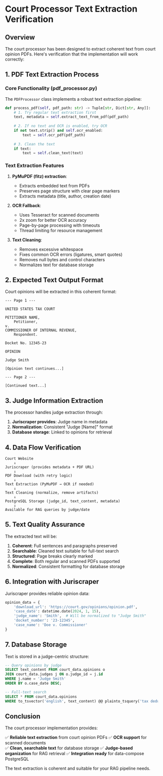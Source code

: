# Court Processor Text Extraction Verification

## Overview

The court processor has been designed to extract coherent text from court opinion PDFs. Here's verification that the implementation will work correctly:

## 1. PDF Text Extraction Process

### Core Functionality (pdf_processor.py)

The `PDFProcessor` class implements a robust text extraction pipeline:

```python
def process_pdf(self, pdf_path: str) -> Tuple[str, Dict[str, Any]]:
    # 1. Try regular text extraction first
    text, metadata = self.extract_text_from_pdf(pdf_path)
    
    # 2. If no text and OCR is enabled, try OCR
    if not text.strip() and self.ocr_enabled:
        text = self.ocr_pdf(pdf_path)
    
    # 3. Clean the text
    if text:
        text = self.clean_text(text)
```

### Text Extraction Features

1. **PyMuPDF (fitz) extraction**:
   - Extracts embedded text from PDFs
   - Preserves page structure with clear page markers
   - Extracts metadata (title, author, creation date)

2. **OCR Fallback**:
   - Uses Tesseract for scanned documents
   - 2x zoom for better OCR accuracy
   - Page-by-page processing with timeouts
   - Thread limiting for resource management

3. **Text Cleaning**:
   - Removes excessive whitespace
   - Fixes common OCR errors (ligatures, smart quotes)
   - Removes null bytes and control characters
   - Normalizes text for database storage

## 2. Expected Text Output Format

Court opinions will be extracted in this coherent format:

```
--- Page 1 ---

UNITED STATES TAX COURT

PETITIONER NAME,
    Petitioner,
v.
COMMISSIONER OF INTERNAL REVENUE,
    Respondent.

Docket No. 12345-23

OPINION

Judge Smith

[Opinion text continues...]

--- Page 2 ---

[Continued text...]
```

## 3. Judge Information Extraction

The processor handles judge extraction through:

1. **Juriscraper provides**: Judge name in metadata
2. **Normalization**: Consistent "Judge [Name]" format
3. **Database storage**: Linked to opinions for retrieval

## 4. Data Flow Verification

```
Court Website
    ↓
Juriscraper (provides metadata + PDF URL)
    ↓
PDF Download (with retry logic)
    ↓
Text Extraction (PyMuPDF → OCR if needed)
    ↓
Text Cleaning (normalize, remove artifacts)
    ↓
PostgreSQL Storage (judge_id, text_content, metadata)
    ↓
Available for RAG queries by judge/date
```

## 5. Text Quality Assurance

The extracted text will be:

1. **Coherent**: Full sentences and paragraphs preserved
2. **Searchable**: Cleaned text suitable for full-text search
3. **Structured**: Page breaks clearly marked
4. **Complete**: Both regular and scanned PDFs supported
5. **Normalized**: Consistent formatting for database storage

## 6. Integration with Juriscraper

Juriscraper provides reliable opinion data:

```python
opinion_data = {
    'download_url': 'https://court.gov/opinions/opinion.pdf',
    'case_date': datetime.date(2024, 1, 15),
    'judge_name': 'Smith',  # Will be normalized to "Judge Smith"
    'docket_number': '23-12345',
    'case_name': 'Doe v. Commissioner'
}
```

## 7. Database Storage

Text is stored in a judge-centric structure:

```sql
-- Query opinions by judge
SELECT text_content FROM court_data.opinions o
JOIN court_data.judges j ON o.judge_id = j.id
WHERE j.name = 'Judge Smith'
ORDER BY o.case_date DESC;

-- Full-text search
SELECT * FROM court_data.opinions
WHERE to_tsvector('english', text_content) @@ plainto_tsquery('tax deduction');
```

## Conclusion

The court processor implementation provides:

✅ **Reliable text extraction** from court opinion PDFs
✅ **OCR support** for scanned documents  
✅ **Clean, searchable text** for database storage
✅ **Judge-based organization** for RAG retrieval
✅ **Integration ready** for data-compose PostgreSQL

The text extraction is coherent and suitable for your RAG pipeline needs.